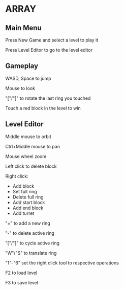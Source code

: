 # ARRAY

## Main Menu
Press New Game and select a level to play it

Press Level Editor to go to the level editor


## Gameplay
WASD, Space to jump

Mouse to look

"["/"]" to rotate the last ring you touched

Touch a red block in the level to win

## Level Editor
Middle mouse to orbit

Ctrl+Middle mouse to pan

Mouse wheel zoom

Left click to delete block

Right click:

 * Add block
 * Set full ring
 * Delete full ring
 * Add start block
 * Add end block
 * Add turret

"=" to add a new ring

"-" to delete active ring

"["/"]" to cycle active ring

"W"/"S" to translate ring

"1"-"6" set the right click tool to respective operations

F2 to load level

F3 to save level
